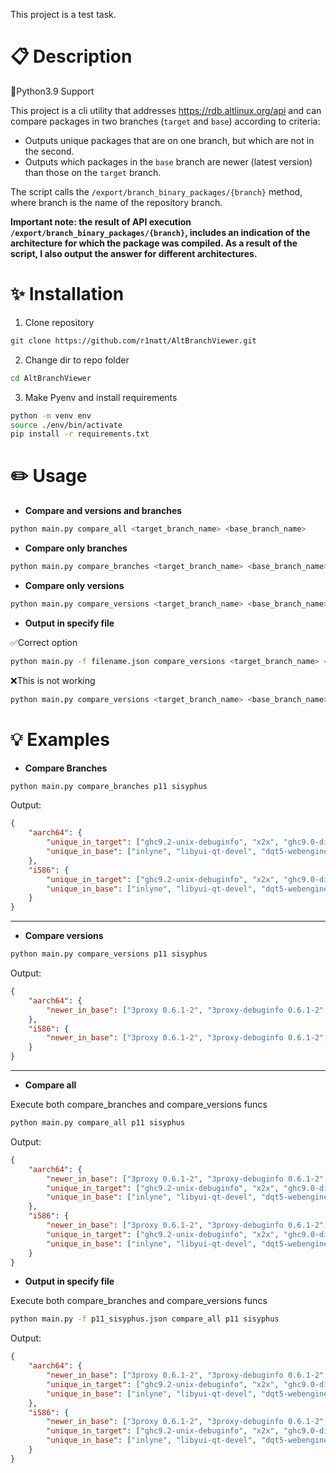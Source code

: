  This project is a test task.

# :clipboard: Description

🐍Python3.9 Support

This project is a cli utility that addresses https://rdb.altlinux.org/api and can compare packages in two branches (`target` and `base`) according to criteria:

* Outputs unique packages that are on one branch, but which are not in the second.
* Outputs which packages in the `base` branch are newer (latest version) than those on the `target` branch.

The script calls the `/export/branch_binary_packages/{branch}` method, where branch is the name of the repository branch.

__Important note: the result of API execution `/export/branch_binary_packages/{branch}`, includes an indication of the architecture for which the package was compiled. As a result of the script, I also output the answer for different architectures.__

# :sparkles: Installation

1. Clone repository
```bash
git clone https://github.com/r1natt/AltBranchViewer.git
```
2. Change dir to repo folder
```bash
cd AltBranchViewer
```
3. Make Pyenv and install requirements
```bash
python -m venv env
source ./env/bin/activate
pip install -r requirements.txt
```

# :pencil2: Usage

* **Compare and versions and branches**

```bash
python main.py compare_all <target_branch_name> <base_branch_name>
```

* **Compare only branches**

```bash
python main.py compare_branches <target_branch_name> <base_branch_name>
```

* **Compare only versions**

```bash
python main.py compare_versions <target_branch_name> <base_branch_name>
```

* **Output in specify file**

✅Correct option

```bash
python main.py -f filename.json compare_versions <target_branch_name> <base_branch_name>
```

❌This is not working

```bash
python main.py compare_versions <target_branch_name> <base_branch_name> -f filename.json
```

# :bulb: Examples

* **Compare Branches**

```bash
python main.py compare_branches p11 sisyphus
```

Output:

```json
{
    "aarch64": {
        "unique_in_target": ["ghc9.2-unix-debuginfo", "x2x", "ghc9.0-directory-debuginfo"],
        "unique_in_base": ["inlyne", "libyui-qt-devel", "dqt5-webengine-devel-debuginfo"]
    },
    "i586": {
        "unique_in_target": ["ghc9.2-unix-debuginfo", "x2x", "ghc9.0-directory-debuginfo"],
        "unique_in_base": ["inlyne", "libyui-qt-devel", "dqt5-webengine-devel-debuginfo"]
    }
}
```

---

* **Compare versions**

```bash
python main.py compare_versions p11 sisyphus
```

Output:

```json
{
    "aarch64": {
        "newer_in_base": ["3proxy 0.6.1-2", "3proxy-debuginfo 0.6.1-2", "7colors 0.10-1"]
    },
    "i586": {
        "newer_in_base": ["3proxy 0.6.1-2", "3proxy-debuginfo 0.6.1-2", "7colors 0.10-1"]
    }
}
```

---

* **Compare all**

Execute both compare_branches and compare_versions funcs

```bash
python main.py compare_all p11 sisyphus
```

Output:

```json
{
    "aarch64": {
        "newer_in_base": ["3proxy 0.6.1-2", "3proxy-debuginfo 0.6.1-2", "7colors 0.10-1"],
        "unique_in_target": ["ghc9.2-unix-debuginfo", "x2x", "ghc9.0-directory-debuginfo"],
        "unique_in_base": ["inlyne", "libyui-qt-devel", "dqt5-webengine-devel-debuginfo"]
    },
    "i586": {
        "newer_in_base": ["3proxy 0.6.1-2", "3proxy-debuginfo 0.6.1-2", "7colors 0.10-1"],
        "unique_in_target": ["ghc9.2-unix-debuginfo", "x2x", "ghc9.0-directory-debuginfo"],
        "unique_in_base": ["inlyne", "libyui-qt-devel", "dqt5-webengine-devel-debuginfo"]
    }
}
```

* **Output in specify file**

Execute both compare_branches and compare_versions funcs

```bash
python main.py -f p11_sisyphus.json compare_all p11 sisyphus
```

Output:

```json
{
    "aarch64": {
        "newer_in_base": ["3proxy 0.6.1-2", "3proxy-debuginfo 0.6.1-2", "7colors 0.10-1"],
        "unique_in_target": ["ghc9.2-unix-debuginfo", "x2x", "ghc9.0-directory-debuginfo"],
        "unique_in_base": ["inlyne", "libyui-qt-devel", "dqt5-webengine-devel-debuginfo"]
    },
    "i586": {
        "newer_in_base": ["3proxy 0.6.1-2", "3proxy-debuginfo 0.6.1-2", "7colors 0.10-1"],
        "unique_in_target": ["ghc9.2-unix-debuginfo", "x2x", "ghc9.0-directory-debuginfo"],
        "unique_in_base": ["inlyne", "libyui-qt-devel", "dqt5-webengine-devel-debuginfo"]
    }
}
```
